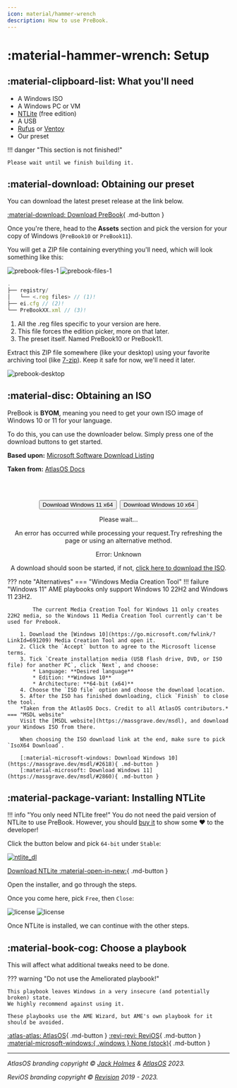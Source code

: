 ```yaml
---
icon: material/hammer-wrench
description: How to use PreBook.
---
```


# :material-hammer-wrench: Setup

## :material-clipboard-list: What you'll need

- A Windows ISO
- A Windows PC or VM
- [NTLite](https://ntlite.com) (free edition)
- A USB
- [Rufus](https://rufus.ie "Bootable USB creator for Windows") or [Ventoy](https://www.ventoy.net "Multiple ISOs on one USB stick!")
- Our preset

!!! danger "This section is not finished!"

    Please wait until we finish building it.

## :material-download: Obtaining our preset

You can download the latest preset release at the link below.

[:material-download: Download PreBook](https://github.com/Pre-Book/PreBook/releases/latest){ .md-button }

Once you're there, head to the **Assets** section and pick the version for your copy of Windows (`PreBook10` or `PreBook11`).

You will get a ZIP file containing everything you'll need, which will look something like this:

![prebook-files-1](../assets/prebook-files-1.png#only-dark)
![prebook-files-1](../assets/prebook-files-1-light.png#only-light)

```js title="PreBookXX.zip"
.
├── registry/
│   └── <.reg files> // (1)!
├── ei.cfg // (2)!
└── PreBookXX.xml // (3)!
```

1.  All the .reg files specific to your version are here.
2.  This file forces the edition picker, more on that later.
3.  The preset itself. Named PreBook10 or PreBook11.

Extract this ZIP file somewhere (like your desktop) using your favorite archiving tool (like [7-zip](https://7-zip.org)). Keep it safe for now, we'll need it later.

![prebook-desktop](../assets/prebook-desktop.png)

## :material-disc: Obtaining an ISO

PreBook is **BYOM**, meaning you need to get your own ISO image of Windows 10 or 11 for your language.

To do this, you can use the downloader below. Simply press one of the download buttons to get started.

**Based upon:** [Microsoft Software Download Listing](https://github.com/massgravel/msdl)

**Taken from:** [AtlasOS Docs](https://github.com/Atlas-OS/docs/blob/master/docs/javascripts/msdl.js)


<br><br>

<!--
    This is based upon the Microsoft Software Download Listing website by massgravel on GitHub.
-->
<!--
    The JavaScript file that is used with this is licensed under GNU Affero General Public License v3.0,
    in accordance with the original project. https://github.com/massgravel/msdl/blob/main/LICENSE
-->
<!--
    This was taken from the AtlasOS docs. See the JavaScript: https://raw.githubusercontent.com/Atlas-OS/docs/master/docs/javascripts/msdl.js
-->

<center class="centerMsdl">
<div class="msdl-button-container">
    <button class="msdl-button" style="margin-right: 2px" onclick="getWindows(2860);">Download Windows 11 x64</button>
    <button class="msdl-button" style="margin-left: 2px" onclick="getWindows(2618);">Download Windows 10 x64</button>
</div>

<div id="msdl-ms-content"></div>

<div id="msdl-please-wait">
    <p>Please wait...</p>
</div>

<div id="msdl-processing-error">
    <p>An error has occurred while processing your request.Try refreshing the page or using an alternative method.</p>
    <p id="msdl-error-code">Error: Unknown</p>
</div>

<div id="msdl-download">
    <p>A download should soon be started, if not, <a id="msdl-download-link" href="about:blank">click here to download the ISO</a>.</p>
</div>

<input id="msdl-session-id" type="hidden">
</center>

??? note "Alternatives"
    === "Windows Media Creation Tool"
        !!! failure "Windows 11"
            AME playbooks only support Windows 10 22H2 and Windows 11 23H2.

            The current Media Creation Tool for Windows 11 only creates 22H2 media, so the Windows 11 Media Creation Tool currently can't be used for Prebook.

        1. Download the [Windows 10](https://go.microsoft.com/fwlink/?LinkId=691209) Media Creation Tool and open it.
        2. Click the `Accept` button to agree to the Microsoft license terms.
        3. Tick `Create installation media (USB flash drive, DVD, or ISO file) for another PC`, click `Next`, and choose:
            * Language: **Desired language**
            * Edition: **Windows 10**
            * Architecture: **64-bit (x64)**
        4. Choose the `ISO file` option and choose the download location.
        5. After the ISO has finished downloading, click `Finish` to close the tool.
        *Taken from the AtlasOS Docs. Credit to all AtlasOS contributors.*
    === "MSDL website"
        Visit the [MSDL website](https://massgrave.dev/msdl), and download your Windows ISO from there.

        When choosing the ISO download link at the end, make sure to pick `IsoX64 Download`.

        [:material-microsoft-windows: Download Windows 10](https://massgrave.dev/msdl/#2618){ .md-button }
        [:material-microsoft: Download Windows 11](https://massgrave.dev/msdl/#2860){ .md-button }

## :material-package-variant: Installing NTLite

!!! info "You only need NTLite free!"
    You do not need the paid version of NTLite to use PreBook. However, you should [buy it](https://www.ntlite.com/shop/) to show some :heart: to the developer!

Click the button below and pick `64-bit` under `Stable`:

[![ntlite_dl](../assets/ntlite_dl.png)](https://www.ntlite.com/download/)



[Download NTLite :material-open-in-new:](https://www.ntlite.com/download/){ .md-button }



Open the installer, and go through the steps.

Once you come here, pick `Free`, then `Close`:

![license](../assets/license.png#only-dark)
![license](../assets/license-light.png#only-light)

Once NTLite is installed, we can continue with the other steps.

## :material-book-cog: Choose a playbook

This will affect what additional tweaks need to be done.

??? warning "Do not use the Ameliorated playbook!"

    This playbook leaves Windows in a very insecure (and potentially broken) state. 
    We highly recommend against using it.
    
    These playbooks use the AME Wizard, but AME's own playbook for it should be avoided.

[:atlas-atlas: AtlasOS](playbooks/atlas.md){ .md-button } [:revi-revi: ReviOS](playbooks/revi.md){ .md-button } [:material-microsoft-windows:{ .windows } None (stock)](playbooks/stock.md){ .md-button }



-----


*AtlasOS branding copyright &copy; [Jack Holmes](https://jackholmes.zip) & [AtlasOS](https://atlasos.net) 2023.*  

*ReviOS branding copyright &copy; [Revision](https://revi.cc) 2019 - 2023.* 
